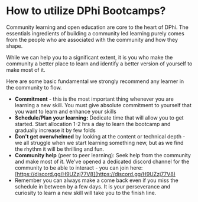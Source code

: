 # How to utilize DPhi Bootcamps?

Community learning and open education are core to the heart of DPhi. The essentials ingredients of building a community led learning purely comes from the people who are associated with the community and how they shape.&#x20;

While we can help you to a significant extent, it is you who make the community a better place to learn and identify a better version of yourself to make most of it.

Here are some basic fundamental we strongly recommend any learner in the community to flow.

* **Commitment** - this is the most important thing whenever you are learning a new skill. You must give absolute commitment to yourself that you want to learn and enhance your skills
* **Schedule/Plan your learning:** Dedicate time that will allow you to get started. Start allocation 1-2 hrs a day to learn the bootcamp and gradually increase it by few folds
* **Don't get overwhelmed** by looking at the content or technical depth - we all struggle when we start learning something new, but as we find the rhythm it will be thrilling and fun.&#x20;
* **Community help** (peer to peer learning): Seek help from the community and make most of it. We've opened a dedicated discord channel for the community to be able to interact - you can join here: [https://discord.gg/H9UZzj77V8](https://discord.gg/H9UZzj77V8) &#x20;
* Remember you can always make a come back even if you miss the schedule in between by a few days. It is your perseverance and curiosity to learn a new skill will take you to the finish line.

